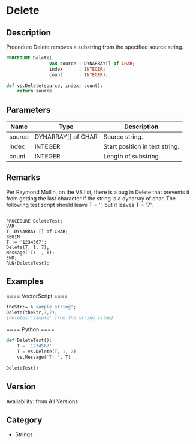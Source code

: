 # Delete

## Description
Procedure Delete removes a substring from the specified source string.

```pascal
PROCEDURE Delete(
				VAR source : DYNARRAY[] of CHAR;
				index      : INTEGER;
				count      : INTEGER);
```

```python
def vs.Delete(source, index, count):
    return source
```

## Parameters
|Name|Type|Description|
|---|---|---|
|source|DYNARRAY[] of CHAR|Source string.|
|index|INTEGER|Start position in text string.|
|count|INTEGER|Length of substring.|

## Remarks
Per Raymond Mullin, on the VS list, there is a bug in Delete that prevents it from getting the last character if the string is a dynarray of char. The following test script should leave T = '', but it leaves T = '7'.

<code lang="pas">
PROCEDURE DeleteTest;
VAR
T :DYNARRAY [] of CHAR;
BEGIN
T := '1234567';
Delete(T, 1, 7);
Message('T: ', T);
END;
RUN(DeleteTest);
</code>

## Examples
==== VectorScript ====
```pascal
theStr:='A sample string';
Delete(theStr,3,7);
{deletes 'sample' from the string value}
```
==== Python ====
```python
def DeleteTest():
	T = '1234567'
	T = vs.Delete(T, 1, 7)
	vs.Message('T: ', T)

DeleteTest()
```

## Version
Availability: from All Versions

## Category
* Strings

